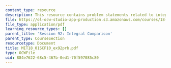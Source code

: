 ```yaml
---
content_type: resource
description: This resource contains problem statements related to integral comparison.
file: https://ol-ocw-studio-app-production.s3.amazonaws.com/courses/18-01sc-single-variable-calculus-fall-2010/884e762268c5467b0ed170f597085c80_MIT18_01SCF10_ex92prb.pdf
file_type: application/pdf
learning_resource_types: []
parent_title: 'Session 92: Integral Comparison'
parent_type: CourseSection
resourcetype: Document
title: MIT18_01SCF10_ex92prb.pdf
type: OCWFile
uid: 884e7622-68c5-467b-0ed1-70f597085c80
---
```

